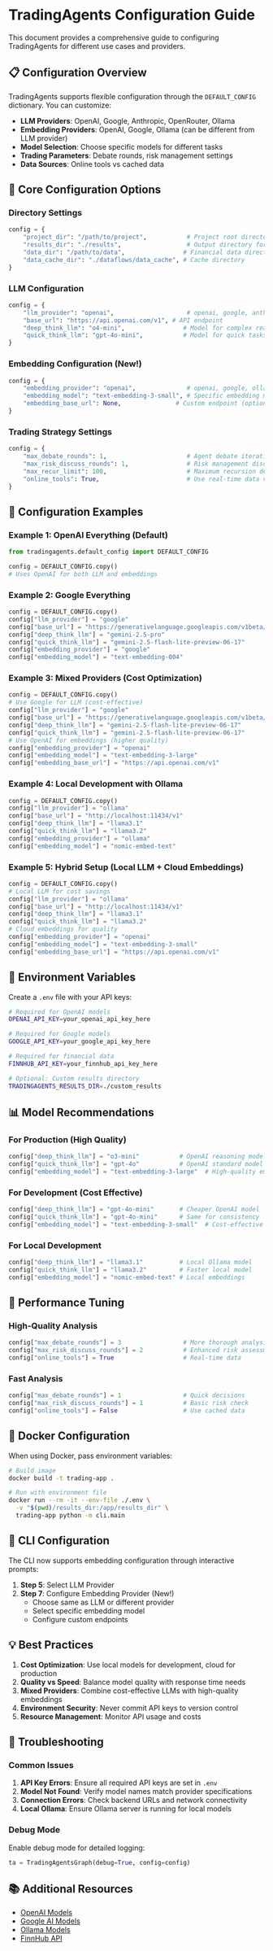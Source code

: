 # TradingAgents Configuration Guide

This document provides a comprehensive guide to configuring TradingAgents for different use cases and providers.

## 📋 Configuration Overview

TradingAgents supports flexible configuration through the `DEFAULT_CONFIG` dictionary. You can customize:

- **LLM Providers**: OpenAI, Google, Anthropic, OpenRouter, Ollama
- **Embedding Providers**: OpenAI, Google, Ollama (can be different from LLM provider)
- **Model Selection**: Choose specific models for different tasks
- **Trading Parameters**: Debate rounds, risk management settings
- **Data Sources**: Online tools vs cached data

## 🔧 Core Configuration Options

### Directory Settings
```python
config = {
    "project_dir": "/path/to/project",           # Project root directory
    "results_dir": "./results",                  # Output directory for results
    "data_dir": "/path/to/data",                # Financial data directory
    "data_cache_dir": "./dataflows/data_cache", # Cache directory
}
```

### LLM Configuration
```python
config = {
    "llm_provider": "openai",                    # openai, google, anthropic, openrouter, ollama
    "base_url": "https://api.openai.com/v1", # API endpoint
    "deep_think_llm": "o4-mini",                # Model for complex reasoning
    "quick_think_llm": "gpt-4o-mini",           # Model for quick tasks
}
```

### Embedding Configuration (New!)
```python
config = {
    "embedding_provider": "openai",              # openai, google, ollama
    "embedding_model": "text-embedding-3-small", # Specific embedding model
    "embedding_base_url": None,               # Custom endpoint (optional)
}
```

### Trading Strategy Settings
```python
config = {
    "max_debate_rounds": 1,                      # Agent debate iterations
    "max_risk_discuss_rounds": 1,                # Risk management discussions
    "max_recur_limit": 100,                      # Maximum recursion depth
    "online_tools": True,                        # Use real-time data vs cached
}
```

## 🚀 Configuration Examples

### Example 1: OpenAI Everything (Default)
```python
from tradingagents.default_config import DEFAULT_CONFIG

config = DEFAULT_CONFIG.copy()
# Uses OpenAI for both LLM and embeddings
```

### Example 2: Google Everything
```python
config = DEFAULT_CONFIG.copy()
config["llm_provider"] = "google"
config["base_url"] = "https://generativelanguage.googleapis.com/v1beta/openai/"
config["deep_think_llm"] = "gemini-2.5-pro"
config["quick_think_llm"] = "gemini-2.5-flash-lite-preview-06-17"
config["embedding_provider"] = "google"
config["embedding_model"] = "text-embedding-004"
```

### Example 3: Mixed Providers (Cost Optimization)
```python
config = DEFAULT_CONFIG.copy()
# Use Google for LLM (cost-effective)
config["llm_provider"] = "google"
config["base_url"] = "https://generativelanguage.googleapis.com/v1beta/openai/"
config["deep_think_llm"] = "gemini-2.5-flash-lite-preview-06-17"
config["quick_think_llm"] = "gemini-2.5-flash-lite-preview-06-17"
# Use OpenAI for embeddings (higher quality)
config["embedding_provider"] = "openai"
config["embedding_model"] = "text-embedding-3-large"
config["embedding_base_url"] = "https://api.openai.com/v1"
```

### Example 4: Local Development with Ollama
```python
config = DEFAULT_CONFIG.copy()
config["llm_provider"] = "ollama"
config["base_url"] = "http://localhost:11434/v1"
config["deep_think_llm"] = "llama3.1"
config["quick_think_llm"] = "llama3.2"
config["embedding_provider"] = "ollama"
config["embedding_model"] = "nomic-embed-text"
```

### Example 5: Hybrid Setup (Local LLM + Cloud Embeddings)
```python
config = DEFAULT_CONFIG.copy()
# Local LLM for cost savings
config["llm_provider"] = "ollama"
config["base_url"] = "http://localhost:11434/v1"
config["deep_think_llm"] = "llama3.1"
config["quick_think_llm"] = "llama3.2"
# Cloud embeddings for quality
config["embedding_provider"] = "openai"
config["embedding_model"] = "text-embedding-3-small"
config["embedding_base_url"] = "https://api.openai.com/v1"
```

## 🔑 Environment Variables

Create a `.env` file with your API keys:

```bash
# Required for OpenAI models
OPENAI_API_KEY=your_openai_api_key_here

# Required for Google models
GOOGLE_API_KEY=your_google_api_key_here

# Required for financial data
FINNHUB_API_KEY=your_finnhub_api_key_here

# Optional: Custom results directory
TRADINGAGENTS_RESULTS_DIR=./custom_results
```

## 📊 Model Recommendations

### For Production (High Quality)
```python
config["deep_think_llm"] = "o3-mini"           # OpenAI reasoning model
config["quick_think_llm"] = "gpt-4o"           # OpenAI standard model
config["embedding_model"] = "text-embedding-3-large"  # High-quality embeddings
```

### For Development (Cost Effective)
```python
config["deep_think_llm"] = "gpt-4o-mini"       # Cheaper OpenAI model
config["quick_think_llm"] = "gpt-4o-mini"      # Same for consistency
config["embedding_model"] = "text-embedding-3-small"  # Cost-effective embeddings
```

### For Local Development
```python
config["deep_think_llm"] = "llama3.1"          # Local Ollama model
config["quick_think_llm"] = "llama3.2"         # Faster local model
config["embedding_model"] = "nomic-embed-text" # Local embeddings
```

## 🎯 Performance Tuning

### High-Quality Analysis
```python
config["max_debate_rounds"] = 3                 # More thorough analysis
config["max_risk_discuss_rounds"] = 2           # Enhanced risk assessment
config["online_tools"] = True                   # Real-time data
```

### Fast Analysis
```python
config["max_debate_rounds"] = 1                 # Quick decisions
config["max_risk_discuss_rounds"] = 1           # Basic risk check
config["online_tools"] = False                  # Use cached data
```

## 🐳 Docker Configuration

When using Docker, pass environment variables:

```bash
# Build image
docker build -t trading-app .

# Run with environment file
docker run --rm -it --env-file ./.env \
  -v "$(pwd)/results_dir:/app/results_dir" \
  trading-app python -m cli.main
```

## 🔧 CLI Configuration

The CLI now supports embedding configuration through interactive prompts:

1. **Step 5**: Select LLM Provider
2. **Step 7**: Configure Embedding Provider (New!)
   - Choose same as LLM or different provider
   - Select specific embedding model
   - Configure custom endpoints

## 💡 Best Practices

1. **Cost Optimization**: Use local models for development, cloud for production
2. **Quality vs Speed**: Balance model quality with response time needs
3. **Mixed Providers**: Combine cost-effective LLMs with high-quality embeddings
4. **Environment Security**: Never commit API keys to version control
5. **Resource Management**: Monitor API usage and costs

## 🚨 Troubleshooting

### Common Issues

1. **API Key Errors**: Ensure all required API keys are set in `.env`
2. **Model Not Found**: Verify model names match provider specifications
3. **Connection Errors**: Check backend URLs and network connectivity
4. **Local Ollama**: Ensure Ollama server is running for local models

### Debug Mode

Enable debug mode for detailed logging:
```python
ta = TradingAgentsGraph(debug=True, config=config)
```

## 📚 Additional Resources

- [OpenAI Models](https://platform.openai.com/docs/models)
- [Google AI Models](https://ai.google.dev/models)
- [Ollama Models](https://ollama.ai/library)
- [FinnHub API](https://finnhub.io/docs/api)
